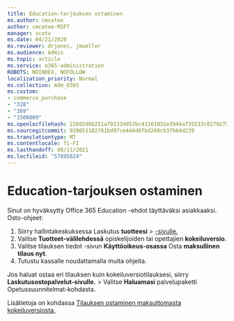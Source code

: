 ```yaml
---
title: Education-tarjouksen ostaminen
ms.author: cmcatee
author: cmcatee-MSFT
manager: scotv
ms.date: 04/21/2020
ms.reviewer: drjones, jmueller
ms.audience: Admin
ms.topic: article
ms.service: o365-administration
ROBOTS: NOINDEX, NOFOLLOW
localization_priority: Normal
ms.collection: Adm_O365
ms.custom:
- commerce_purchase
- "328"
- "369"
- "1500009"
ms.openlocfilehash: 22b82d6b251a70133dd57bc41161032e3944a735533c82792756434325aefe5a
ms.sourcegitcommit: 920051182781bd97ce4d4d6fbd268cb37b84d239
ms.translationtype: MT
ms.contentlocale: fi-FI
ms.lasthandoff: 08/11/2021
ms.locfileid: "57895824"
---
```

# <a name="how-to-purchase-an-education-offer"></a>Education-tarjouksen ostaminen

Sinut on hyväksytty Office 365 Education -ehdot täyttäväksi asiakkaaksi. Osto-ohjeet:
  
1. Siirry hallintakeskuksessa Laskutus **tuotteesi** \> [-sivulle.](https://go.microsoft.com/fwlink/p/?linkid=842054)
2. Valitse **Tuotteet-välilehdessä** opiskelijoiden tai opettajien **kokeiluversio**.
3. Valitse tilauksen tiedot -sivun **Käyttöoikeus-osassa** Osta **maksullinen tilaus nyt**.
4. Tutustu kassalle noudattamalla muita ohjeita.

Jos haluat ostaa eri tilauksen kuin kokeiluversiotilauksesi, siirry **Laskutusostopalvelut-sivulle.** \> [](https://go.microsoft.com/fwlink/p/?linkid=868433) Valitse **Haluamasi** palvelupaketti Opetussuunnitelmat-kohdasta.

Lisätietoja on kohdassa [Tilauksen ostaminen maksuttomasta kokeiluversiosta.](https://docs.microsoft.com/microsoft-365/commerce/try-or-buy-microsoft-365#buy-a-subscription-from-your-free-trial)